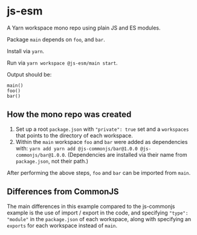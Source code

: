 # js-esm

A Yarn workspace mono repo using plain JS and ES modules.

Package `main` depends on `foo`, and `bar`.

Install via `yarn`.

Run via `yarn workspace @js-esm/main start`.

Output should be:

```
main()
foo()
bar()
```

## How the mono repo was created

1. Set up a root `package.json` with `"private": true` set and a `workspaces` that points to the directory of each workspace.
2. Within the `main` workspace `foo` and `bar` were added as dependencies with: `yarn add yarn add @js-commonjs/bar@1.0.0 @js-commonjs/bar@1.0.0`. (Dependencies are installed via their name from `package.json`, not their path.)

After performing the above steps, `foo` and `bar` can be imported from `main`.

## Differences from CommonJS

The main differences in this example compared to the js-commonjs example is the use of import / export in the code, and specifying `"type": "module"` in the `package.json` of each workspace, along with specifying an `exports` for each workspace instead of `main`.
